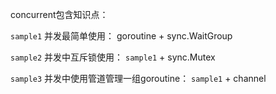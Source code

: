 
concurrent包含知识点：

`sample1` 并发最简单使用：
    goroutine + sync.WaitGroup
    
`sample2` 并发中互斥锁使用：
    `sample1` + sync.Mutex

`sample3` 并发中使用管道管理一组goroutine：
    `sample1` + channel